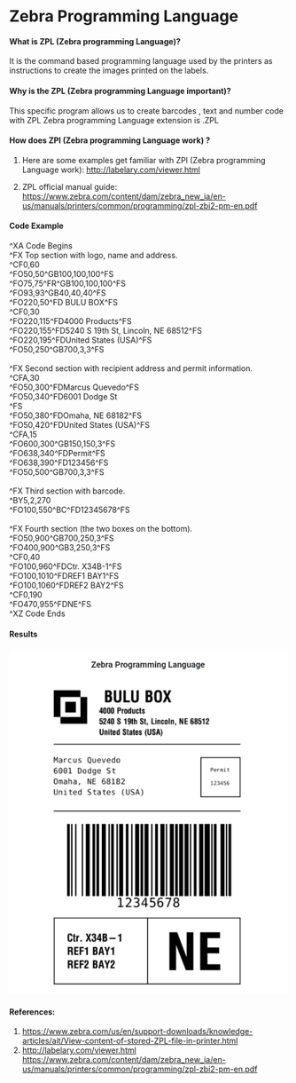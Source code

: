 
# Zebra Programming Language

#### What is ZPL (Zebra programming Language)?

It is the command based programming language used by the printers as instructions to create the images printed on the labels.

#### Why is the ZPL (Zebra programming Language important)?

This specific program allows us to create barcodes , text and number code with ZPL 
Zebra programming Language extension is .ZPL

#### How does ZPl (Zebra programming Language work) ?

 1. Here are some examples get familiar with ZPl (Zebra programming Language work): http://labelary.com/viewer.html

 2. ZPL official manual guide: https://www.zebra.com/content/dam/zebra_new_ia/en-us/manuals/printers/common/programming/zpl-zbi2-pm-en.pdf

 
#### Code Example

^XA Code Begins <br>
^FX Top section with logo, name and address.<br>
^CF0,60<br>
^FO50,50^GB100,100,100^FS<br>
^FO75,75^FR^GB100,100,100^FS<br>
^FO93,93^GB40,40,40^FS<br>
^FO220,50^FD BULU BOX^FS<br>
^CF0,30<br>
^FO220,115^FD4000 Products^FS<br>
^FO220,155^FD5240 S 19th St, Lincoln, NE 68512^FS<br>
^FO220,195^FDUnited States (USA)^FS<br>
^FO50,250^GB700,3,3^FS<br>
<br>
^FX Second section with recipient address and permit information.<br>
^CFA,30<br>
^FO50,300^FDMarcus Quevedo^FS<br>
^FO50,340^FD6001 Dodge St<br>
^FS<br>
^FO50,380^FDOmaha, NE 68182^FS<br>
^FO50,420^FDUnited States (USA)^FS<br>
^CFA,15<br>
^FO600,300^GB150,150,3^FS<br>
^FO638,340^FDPermit^FS<br>
^FO638,390^FD123456^FS<br>
^FO50,500^GB700,3,3^FS<br>
<br>
^FX Third section with barcode.<br>
^BY5,2,270<br>
^FO100,550^BC^FD12345678^FS<br>
<br>
^FX Fourth section (the two boxes on the bottom).<br>
^FO50,900^GB700,250,3^FS<br>
^FO400,900^GB3,250,3^FS<br>
^CF0,40<br>
^FO100,960^FDCtr. X34B-1^FS<br>
^FO100,1010^FDREF1 BAY1^FS<br>
^FO100,1060^FDREF2 BAY2^FS<br>
^CF0,190<br>
^FO470,955^FDNE^FS<br>
^XZ Code Ends<br>

#### Results
![result](Label.png)
#### References:  


1. https://www.zebra.com/us/en/support-downloads/knowledge-articles/ait/View-content-of-stored-ZPL-file-in-printer.html
2. http://labelary.com/viewer.html
https://www.zebra.com/content/dam/zebra_new_ia/en-us/manuals/printers/common/programming/zpl-zbi2-pm-en.pdf

